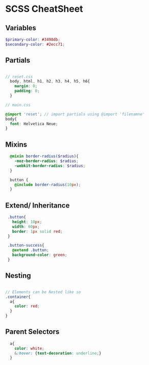 # SCSS CheatSheet

## Variables

```scss
$primary-color: #3498db;
$secondary-color: #2ecc71;
```

## Partials

```scss

// reset.css
  body, html, h1, h2, h3, h4, h5, h6{
    margin: 0;
    padding: 0;
  }

// main.css

@import 'reset'; // import partials using @import 'filenamne'
body{
  font: Helvetica Neue;
}

```

## Mixins

```scss 
  @mixin border-radius($radius){
    -moz-border-radius: $radius;
    -webkit-border-radius: $radius;
  }

  button {
    @include border-radius(10px);
  }

```

## Extend/ Inheritance

```scss
 .button{
   height: 10px;
   width: 60px;
   border: 1px solid red;
 }

 .button-success{
   @extend .button;
   background-color: green;
 }


```

## Nesting
```scss 

// Elements can be Nested like so
.container{
  a{
    color: red;
  }
}

```

## Parent Selectors

```scss
  a{
    color: white;
    &:hover: {text-decoration: underline;}
  }


```